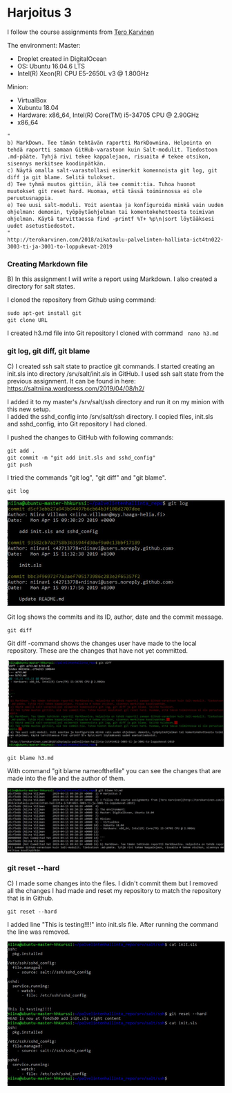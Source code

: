 # Harjoitus 3

I follow the course assignments from [Tero Karvinen](http://terokarvinen.com/2018/aikataulu-palvelinten-hallinta-ict4tn022-3003-ti-ja-3001-to-loppukevat-2019)

The environment:
Master:
- Droplet created in DigitalOcean
- OS:  Ubuntu 16.04.6 LTS
- Intel(R) Xeon(R) CPU E5-2650L v3 @ 1.80GHz

Minion:
- VirtualBox
- Xubuntu 18.04
- Hardware: x86_64, Intel(R) Core(TM) i5-34705 CPU @ 2.90GHz
- x86_64


```
"
b) MarkDown. Tee tämän tehtävän raportti MarkDownina. Helpointa on tehdä raportti samaan GitHub-varastoon kuin Salt-modulit. Tiedostoon .md-pääte. Tyhjä rivi tekee kappalejaon, risuaita # tekee otsikon, sisennys merkitsee koodinpätkän.  
c) Näytä omalla salt-varastollasi esimerkit komennoista git log, git diff ja git blame. Selitä tulokset.  
d) Tee tyhmä muutos gittiin, älä tee commit:tia. Tuhoa huonot muutokset git reset hard. Huomaa, että tässä toiminnossa ei ole peruutusnappia.  
e) Tee uusi salt-moduli. Voit asentaa ja konfiguroida minkä vain uuden ohjelman: demonin, työpöytäohjelman tai komentokehotteesta toimivan ohjelman. Käytä tarvittaessa find -printf %T+ %p\n|sort löytääksesi uudet asetustiedostot.
"
http://terokarvinen.com/2018/aikataulu-palvelinten-hallinta-ict4tn022-3003-ti-ja-3001-to-loppukevat-2019
```
### Creating Markdown file
B) In this assignment I will write a report using Markdown. I also created a directory for salt states.

I cloned the repository from Github using command:
```
sudo apt-get install git
git clone URL
```

I created h3.md file into Git repository I cloned with command ``` nano h3.md```

### git log, git diff, git blame
C) I created ssh salt state to practice git commands. I started creating an init.sls into directory /srv/salt/init.sls in GitHub.
I used ssh salt state from the previous assignment. It can be found in here: https://saltniina.wordpress.com/2019/04/08/h2/


I added it to my master's /srv/salt/ssh directory and run it on my minion with this new setup.  
I added the sshd_config into /srv/salt/ssh directory. I copied files, init.sls and sshd_config, into Git repository I had cloned.

I pushed the changes to GitHub with following commands:
```
git add .
git commit -m "git add init.sls and sshd_config"
git push

```


I tried the commands "git log", "git diff" and "git blame".

```
git log
```
![git log command](https://github.com/niinavi/palvelintenhallinta_repo/blob/master/pictures/gitlog.JPG)

Git log shows the commits and its ID, author, date and the commit message.


```
git diff
```
Git diff -command shows the changes user have made to the local repository. These are the changes that have not yet committed.

![Git diff](https://github.com/niinavi/palvelintenhallinta_repo/blob/master/pictures/gitdiff.JPG)

```
git blame h3.md
```


With command "git blame nameofthefile" you can see the changes that are made into the file and the author of them.

![Git blame](https://github.com/niinavi/palvelintenhallinta_repo/blob/master/pictures/gitblame.JPG)


### git reset --hard

C) I made some changes into the files. I didn't commit them but I removed all the changes I had made and reset my repository to match the repository that is in Github.

```
git reset --hard
```

I added line "This is testing!!!!" into init.sls file. After running the command the line was removed.

![git reset --hard](https://github.com/niinavi/palvelintenhallinta_repo/blob/master/pictures/testing-git-reset.JPG)
